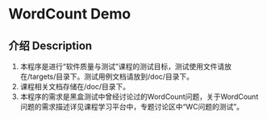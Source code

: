 # WordCount Demo

## 介绍 Description
1. 本程序是进行“软件质量与测试”课程的测试目标，测试使用文件请放在/targets/目录下。测试用例文档请放到/doc/目录下。
2. 课程相关文档存储在/doc/目录下。
3. 本程序的需求是黑盒测试中曾经讨论过的WordCount问题，关于WordCount问题的需求描述详见课程学习平台中，专题讨论区中“WC问题的测试”。
